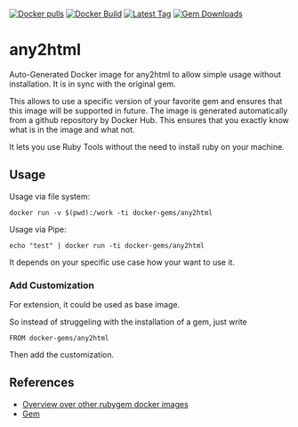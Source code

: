 [![Docker pulls](https://img.shields.io/docker/pulls/rubygem/any2html.svg)](https://hub.docker.com/r/rubygem/any2html/)
[![Docker Build](https://img.shields.io/docker/automated/rubygem/any2html.svg)](https://hub.docker.com/r/rubygem/any2html/)
[![Latest Tag](https://img.shields.io/github/tag/docker-rubygem/any2html.svg)](https://hub.docker.com/r/rubygem/any2html/)
[![Gem Downloads](https://img.shields.io/gem/dt/any2html.svg)](https://rubygems.org/gems/any2html/)
# any2html

Auto-Generated Docker image for any2html to allow simple usage without installation.
It is in sync with the original gem.

This allows to use a specific version of your favorite gem and ensures that this image will be supported in future.
The image is generated automatically from a github repository by Docker Hub.
This ensures that you exactly know what is in the image and what not.

It lets you use Ruby Tools without the need to install ruby on your machine.

## Usage

Usage via file system:

`docker run -v $(pwd):/work -ti docker-gems/any2html`

Usage via Pipe:

`echo "test" | docker run -ti docker-gems/any2html`

It depends on your specific use case how your want to use it.

### Add Customization

For extension, it could be used as base image.

So instead of struggeling with the installation of a gem, just write

`FROM docker-gems/any2html`

Then add the customization.

## References

 - [Overview over other rubygem docker images](https://github.com/thinkbot/docker-rubygem)
 - [Gem](https://rubygems.org/gems/any2html/)
